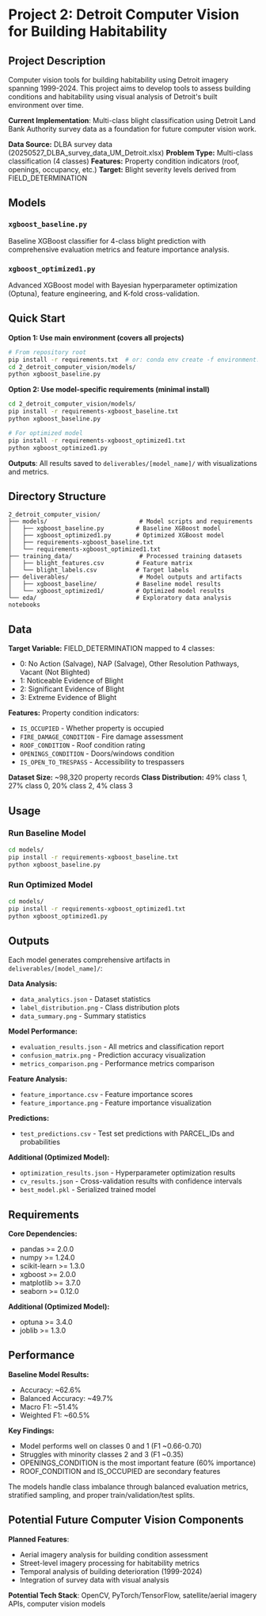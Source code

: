 # Project 2: Detroit Computer Vision for Building Habitability

## Project Description

Computer vision tools for building habitability using Detroit imagery spanning 1999-2024. This project aims to develop tools to assess building conditions and habitability using visual analysis of Detroit's built environment over time.

**Current Implementation**: Multi-class blight classification using Detroit Land Bank Authority survey data as a foundation for future computer vision work.

**Data Source:** DLBA survey data (20250527_DLBA_survey_data_UM_Detroit.xlsx)
**Problem Type:** Multi-class classification (4 classes)
**Features:** Property condition indicators (roof, openings, occupancy, etc.)
**Target:** Blight severity levels derived from FIELD_DETERMINATION

## Models

### `xgboost_baseline.py`
Baseline XGBoost classifier for 4-class blight prediction with comprehensive evaluation metrics and feature importance analysis.

### `xgboost_optimized1.py`  
Advanced XGBoost model with Bayesian hyperparameter optimization (Optuna), feature engineering, and K-fold cross-validation.

## Quick Start

**Option 1: Use main environment (covers all projects)**
```bash
# From repository root
pip install -r requirements.txt  # or: conda env create -f environment.yml
cd 2_detroit_computer_vision/models/
python xgboost_baseline.py
```

**Option 2: Use model-specific requirements (minimal install)**
```bash
cd 2_detroit_computer_vision/models/
pip install -r requirements-xgboost_baseline.txt
python xgboost_baseline.py

# For optimized model
pip install -r requirements-xgboost_optimized1.txt  
python xgboost_optimized1.py
```

**Outputs**: All results saved to `deliverables/[model_name]/` with visualizations and metrics.

## Directory Structure

```
2_detroit_computer_vision/
├── models/                          # Model scripts and requirements
│   ├── xgboost_baseline.py         # Baseline XGBoost model
│   ├── xgboost_optimized1.py       # Optimized XGBoost model
│   ├── requirements-xgboost_baseline.txt
│   └── requirements-xgboost_optimized1.txt
├── training_data/                   # Processed training datasets
│   ├── blight_features.csv         # Feature matrix
│   └── blight_labels.csv           # Target labels
├── deliverables/                    # Model outputs and artifacts
│   ├── xgboost_baseline/           # Baseline model results
│   └── xgboost_optimized1/         # Optimized model results
└── eda/                            # Exploratory data analysis notebooks
```

## Data

**Target Variable:** FIELD_DETERMINATION mapped to 4 classes:
- 0: No Action (Salvage), NAP (Salvage), Other Resolution Pathways, Vacant (Not Blighted)
- 1: Noticeable Evidence of Blight  
- 2: Significant Evidence of Blight
- 3: Extreme Evidence of Blight

**Features:** Property condition indicators:
- `IS_OCCUPIED` - Whether property is occupied
- `FIRE_DAMAGE_CONDITION` - Fire damage assessment
- `ROOF_CONDITION` - Roof condition rating
- `OPENINGS_CONDITION` - Doors/windows condition
- `IS_OPEN_TO_TRESPASS` - Accessibility to trespassers

**Dataset Size:** ~98,320 property records
**Class Distribution:** 49% class 1, 27% class 0, 20% class 2, 4% class 3

## Usage

### Run Baseline Model
```bash
cd models/
pip install -r requirements-xgboost_baseline.txt
python xgboost_baseline.py
```

### Run Optimized Model  
```bash
cd models/
pip install -r requirements-xgboost_optimized1.txt
python xgboost_optimized1.py
```

## Outputs

Each model generates comprehensive artifacts in `deliverables/[model_name]/`:

**Data Analysis:**
- `data_analytics.json` - Dataset statistics
- `label_distribution.png` - Class distribution plots
- `data_summary.png` - Summary statistics

**Model Performance:**
- `evaluation_results.json` - All metrics and classification report  
- `confusion_matrix.png` - Prediction accuracy visualization
- `metrics_comparison.png` - Performance metrics comparison

**Feature Analysis:**
- `feature_importance.csv` - Feature importance scores
- `feature_importance.png` - Feature importance visualization

**Predictions:**
- `test_predictions.csv` - Test set predictions with PARCEL_IDs and probabilities

**Additional (Optimized Model):**
- `optimization_results.json` - Hyperparameter optimization results
- `cv_results.json` - Cross-validation results with confidence intervals
- `best_model.pkl` - Serialized trained model

## Requirements

**Core Dependencies:**
- pandas >= 2.0.0
- numpy >= 1.24.0  
- scikit-learn >= 1.3.0
- xgboost >= 2.0.0
- matplotlib >= 3.7.0
- seaborn >= 0.12.0

**Additional (Optimized Model):**
- optuna >= 3.4.0
- joblib >= 1.3.0

## Performance

**Baseline Model Results:**
- Accuracy: ~62.6%
- Balanced Accuracy: ~49.7% 
- Macro F1: ~51.4%
- Weighted F1: ~60.5%

**Key Findings:**
- Model performs well on classes 0 and 1 (F1 ~0.66-0.70)
- Struggles with minority classes 2 and 3 (F1 ~0.35)
- OPENINGS_CONDITION is the most important feature (60% importance)
- ROOF_CONDITION and IS_OCCUPIED are secondary features

The models handle class imbalance through balanced evaluation metrics, stratified sampling, and proper train/validation/test splits.

## Potential Future Computer Vision Components

**Planned Features**:
- Aerial imagery analysis for building condition assessment
- Street-level imagery processing for habitability metrics
- Temporal analysis of building deterioration (1999-2024)
- Integration of survey data with visual analysis

**Potential Tech Stack**: OpenCV, PyTorch/TensorFlow, satellite/aerial imagery APIs, computer vision models